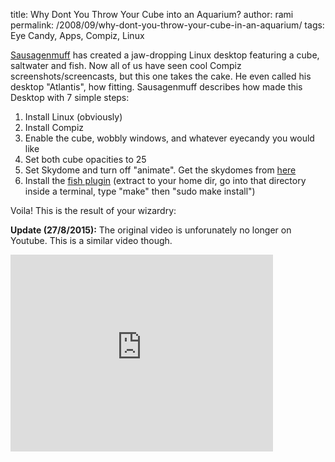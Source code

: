 title: Why Dont You Throw Your Cube into an Aquarium?
author: rami
permalink: /2008/09/why-dont-you-throw-your-cube-in-an-aquarium/
tags: Eye Candy, Apps, Compiz, Linux

[Sausagenmuff](http://www.youtube.com/user/sausagenmuff) has created a jaw-dropping Linux desktop featuring a cube, saltwater and fish. Now all of us have seen cool Compiz screenshots/screencasts, but this one takes the cake. He even called his desktop "Atlantis", how fitting. Sausagenmuff describes how made this Desktop with 7 simple steps:

1. Install Linux (obviously)
2. Install Compiz
3. Enable the cube, wobbly windows, and whatever eyecandy you would like
4. Set both cube opacities to 25
5. Set Skydome and turn off "animate". Get the skydomes from [here](http://www.PearFilms.com/Skydomes.tar.gz)
6. Install the [fish plugin](http://gitweb.compiz-fusion.org/?p=fusion/plugins/atlantis;a=snapshot;h=d3e913e8fd1da7ad77beedc364cdea582a6f730e;sf=tgz) (extract to your home dir, go into that directory inside a terminal, type "make" then "sudo make install")

Voila! This is the result of your wizardry:

**Update (27/8/2015):** The original video is unforunately no longer on Youtube. This is a similar video though.

<iframe width="420" height="315" src="https://www.youtube-nocookie.com/embed/2joXFz2rBuc?rel=0&amp;controls=0&amp;showinfo=0" frameborder="0" allowfullscreen></iframe>
